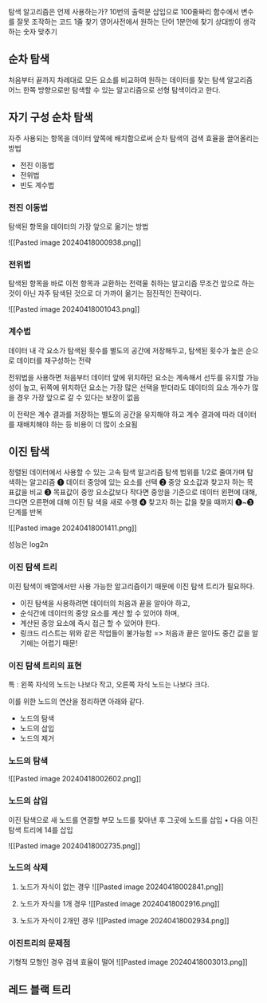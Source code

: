 탐색 알고리즘은 언제 사용하는가?
10번의 출력문 삽입으로 100줄짜리 함수에서 변수를 잘못 조작하는 코드 1줄 찾기
영어사전에서 원하는 단어 1분안에 찾기
상대방이 생각하는 숫자 맞추기

## 순차 탐색

처음부터 끝까지 차례대로 모든 요소를 비교하여 원하는 데이터를 찾는 탐색 알고리즘
어느 한쪽 방향으로만 탐색할 수 있는 알고리즘으로 선형 탐색이라고 한다.


## 자기 구성 순차 탐색
자주 사용되는 항목을 데이터 앞쪽에 배치함으로써 순차 탐색의 검색 효율을 끌어올리는 방법
* 전진 이동법
* 전위법
* 빈도 계수법

### 전진 이동법

탐색된 항목을 데이터의 가장 앞으로 옮기는 방법

![[Pasted image 20240418000938.png]]

### 전위법

탐색된 항목을 바로 이전 항목과 교환하는 전력울 취하는 알고리즘
무조건 앞으로 하는 것이 아닌 자주 탐색된 것으로 더 가까이 옮기는 점진적인 전략이다.

![[Pasted image 20240418001043.png]]


### 계수법

데이터 내 각 요소가 탐색된 횟수를 별도의 공간에 저장해두고, 탐색된 횟수가 높은 순으로 데이터를 재구성하는 전략

전위법을 사용하면 처음부터 데이터 앞에 위치하던 요소는 계속해서 선두를 유지할 가능성이 높고, 뒤쪽에 위치하던 요소는 가장 많은 선택을 받더라도 데이터의 요소 개수가 많을 경우 가장 앞으로 갈 수 있다는 보장이 없음

 이 전략은 계수 결과를 저장하는 별도의 공간을 유지해야 하고 계수 결과에 따라 데이터를 재배치해야 하는 등 비용이 더 많이 소요됨

## 이진 탐색

정렬된 데이터에서 사용할 수 있는 고속 탐색 알고리즘
탐색 범위를 1/2로 줄여가며 탐색하는 알고리즘
❶ 데이터 중앙에 있는 요소를 선택
❷ 중앙 요소값과 찾고자 하는 목표값을 비교
❸ 목표값이 중앙 요소값보다 작다면 중앙을 기준으로 데이터 왼편에 대해, 크다면 오른편에 대해 이진 탐
색을 새로 수행
❹ 찾고자 하는 값을 찾을 때까지 ❶~❸ 단계를 반복

![[Pasted image 20240418001411.png]]

성능은 log2n

### 이진 탐색 트리

이진 탐색이 배열에서만 사용 가능한 알고리즘이기 때문에 이진 탐색 트리가 필요하다.

* 이진 탐색을 사용하려면 데이터의 처음과 끝을 알아야 하고, 
* 순식간에 데이터의 중앙 요소를 계산 할 수 있어야 하며,
* 계산된 중앙 요소에 즉시 접근 할 수 있어야 한다.
* 링크드 리스트는 위와 같은 작업들이 불가능함 => 처음과 끝은 알아도 중간 값을 알기에는 어렵기 때문!

### 이진 탐색 트리의 표현

특 : 왼쪽 자식의 노드는 나보다 작고, 오른쪽 자식 노드는 나보다 크다.

이를 위한 노드의 연산을 정리하면 아래와 같다.
* 노드의 탐색
* 노드의 삽입
* 노드의 제거

### 노드의 탐색
![[Pasted image 20240418002602.png]]


### 노드의 삽입

이진 탐색으로 새 노드를 연결할 부모 노드를 찾아낸 후 그곳에 노드를 삽입
• 다음 이진 탐색 트리에 14를 삽입

![[Pasted image 20240418002735.png]]


### 노드의 삭제

1. 노드가 자식이 없는 경우
![[Pasted image 20240418002841.png]]


2. 노드가 자식을 1개 경우
![[Pasted image 20240418002916.png]]

3. 노드가 자식이 2개인 경우
![[Pasted image 20240418002934.png]]

### 이진트리의 문제점

기형적 모형인 경우 검색 효율이 떨어
![[Pasted image 20240418003013.png]]


## 레드 블랙 트리
